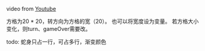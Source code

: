 video from [Youtube](https://www.youtube.com/watch?v=lhNdUVh3qCc)

方格为20 * 20，转方向为方格的宽（20）。
也可以将宽度设为变量。
若方格大小变化，则turn、gameOver需要改。

todo: 蛇身只占一行，可占多行，渐变颜色
